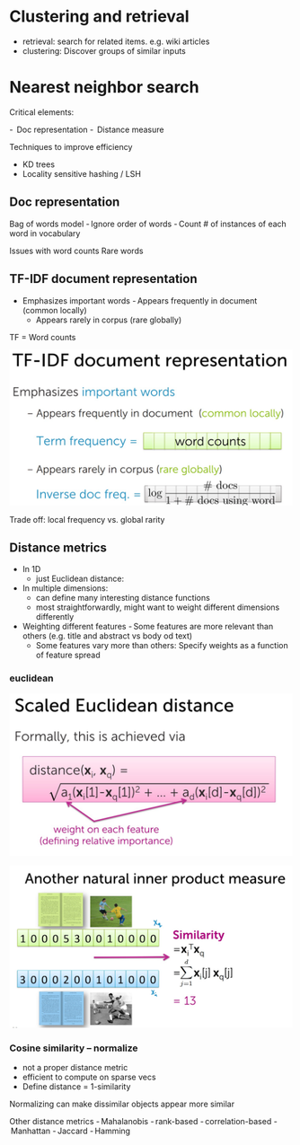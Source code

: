 
# Clustering and retrieval

- retrieval: search for related items. e.g. wiki articles
- clustering: Discover groups of similar inputs

#  Nearest neighbor search

Critical elements:

-  Doc representation
-  Distance measure

Techniques to improve efficiency

- KD trees
- Locality sensitive hashing / LSH

## Doc representation 

Bag of words model
- Ignore order of words
- Count # of instances of each word in vocabulary

Issues with word counts  Rare words

## TF-IDF document representation
- Emphasizes important words
    - Appears frequently in document (common locally)
    - Appears rarely in corpus (rare globally)

TF = Word counts

![tfidf](tfidf.jpg "TF IDF")

Trade off: local frequency vs. global rarity

## Distance metrics

- In 1D
    - just Euclidean distance:
- In multiple dimensions:
    - can define many interesting distance functions
    - most straightforwardly, might want to weight different dimensions differently
- Weighting different features
    - Some features are more relevant than others (e.g. title and abstract vs body od text)
    - Some features vary more than others: Specify weights as a function of feature spread
### euclidean

![scaled Euclidean](scaledEuclidean.jpg "Scaled Euclidean")

![example scaled Euclidean](exampleScaledEuclidean.jpg "Example Scaled Euclidean")

### Cosine similarity – normalize

- not a proper distance metric
- efficient to compute on sparse vecs
- Define distance = 1-similarity

Normalizing can make dissimilar objects appear more similar

Other distance metrics
- Mahalanobis
- rank-based
- correlation-based
- Manhattan
- Jaccard
- Hamming
